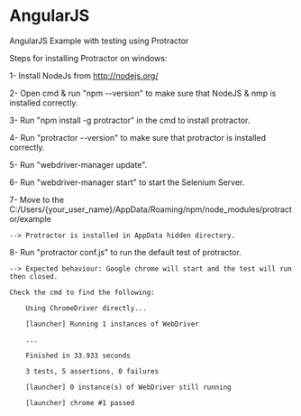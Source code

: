 # AngularJS
AngularJS Example with testing using Protractor

Steps for installing Protractor on windows:

1- Install NodeJs from http://nodejs.org/

2- Open cmd & run "npm --version" to make sure that NodeJS & nmp is installed correctly.

3- Run "npm install -g protractor" in the cmd to install protractor.

4- Run "protractor --version" to make sure that protractor is installed correctly.

5- Run "webdriver-manager update".

6- Run "webdriver-manager start" to start the Selenium Server.

7- Move to the C:/Users/{your_user_name}/AppData/Roaming/npm/node_modules/protractor/example

	--> Protractor is installed in AppData hidden directory.

8- Run "protractor conf.js" to run the default test of protractor.

	--> Expected behaviour: Google chrome will start and the test will run then closed.

	Check the cmd to find the following:

		Using ChromeDriver directly...

		[launcher] Running 1 instances of WebDriver

		...

		Finished in 33.933 seconds

		3 tests, 5 assertions, 0 failures

		[launcher] 0 instance(s) of WebDriver still running
		
		[launcher] chrome #1 passed
